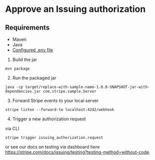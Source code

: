 # Approve an Issuing authorization

## Requirements

- Maven
- Java
- [Configured .env file](../README.md)

1. Build the jar

```
mvn package
```

2. Run the packaged jar

```
java -cp target/replace-with-sample-name-1.0.0-SNAPSHOT-jar-with-dependencies.jar com.stripe.sample.Server
```

3. Forward Stripe events to your local server

```
stripe listen --forward-to localhost:4242/webhook
```

4. Trigger a new authorization request

via CLI

```
stripe trigger issuing_authorization.request
```

or see our docs on testing via dashboard here https://stripe.com/docs/issuing/testing?testing-method=without-code.
